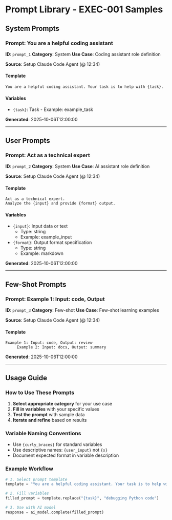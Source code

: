 # Prompt Library - EXEC-001 Samples

## System Prompts

### Prompt: You are a helpful coding assistant

**ID**: `prompt_1`
**Category**: System
**Use Case**: Coding assistant role definition

**Source**: Setup Claude Code Agent (@ 12:34)

#### Template

```
You are a helpful coding assistant. Your task is to help with {task}.
```

#### Variables

- `{task}`: Task - Example: example_task

**Generated**: 2025-10-06T12:00:00

---

## User Prompts

### Prompt: Act as a technical expert

**ID**: `prompt_2`
**Category**: System
**Use Case**: AI assistant role definition

**Source**: Setup Claude Code Agent (@ 12:34)

#### Template

```
Act as a technical expert.
Analyze the {input} and provide {format} output.
```

#### Variables

- `{input}`: Input data or text
  - Type: string
  - Example: example_input
- `{format}`: Output format specification
  - Type: string
  - Example: markdown

**Generated**: 2025-10-06T12:00:00

---

## Few-Shot Prompts

### Prompt: Example 1: Input: code, Output

**ID**: `prompt_3`
**Category**: Few-shot
**Use Case**: Few-shot learning examples

**Source**: Setup Claude Code Agent (@ 12:34)

#### Template

```
Example 1: Input: code, Output: review
     Example 2: Input: docs, Output: summary
```

**Generated**: 2025-10-06T12:00:00

---

## Usage Guide

### How to Use These Prompts

1. **Select appropriate category** for your use case
2. **Fill in variables** with your specific values
3. **Test the prompt** with sample data
4. **Iterate and refine** based on results

### Variable Naming Conventions

- Use `{curly_braces}` for standard variables
- Use descriptive names: `{user_input}` not `{x}`
- Document expected format in variable description

### Example Workflow

```python
# 1. Select prompt template
template = "You are a helpful coding assistant. Your task is to help with {task}."

# 2. Fill variables
filled_prompt = template.replace("{task}", "debugging Python code")

# 3. Use with AI model
response = ai_model.complete(filled_prompt)
```
